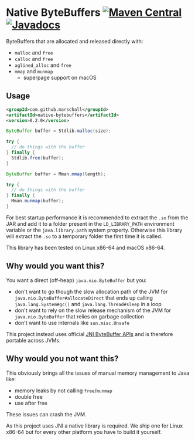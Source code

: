 Native ByteBuffers [![Maven Central](https://maven-badges.herokuapp.com/maven-central/com.github.marschall/native-bytebuffers/badge.svg)](https://maven-badges.herokuapp.com/maven-central/com.github.marschall/native-bytebuffers) [![Javadocs](https://www.javadoc.io/badge/com.github.marschall/native-bytebuffers.svg)](https://www.javadoc.io/doc/com.github.marschall/native-bytebuffers)
==================

ByteBuffers that are allocated and released directly with:

* `malloc` and `free`
* `calloc` and `free`
* `aglined_alloc` and `free`
* `mmap` and `munmap`
  * superpage support on macOS

Usage
-----

```xml
<groupId>com.github.marschall</groupId>
<artifactId>native-bytebuffers</artifactId>
<version>0.2.0</version>
```

```java
ByteBuffer buffer = Stdlib.malloc(size);

try {
  // do things with the buffer
} finally {
  Stdlib.free(buffer);
}
```

```java
ByteBuffer buffer = Mman.mmap(length);

try {
  // do things with the buffer
} finally {
  Mman.munmap(buffer);
}
```

For best startup performance it is recommended to extract the `.so` from the JAR and add it to a folder present in the `LD_LIBRARY_PATH` environment variable or the `java.library.path` system property. Otherwise this library will extract the `.so` to a temporary folder the first time it is called.

This library has been tested on Linux x86-64 and macOS x86-64.

Why would you want this?
------------------------

You want a direct (off-heap) `java.nio.ByteBuffer` but you:

* don't want to go though the slow allocation path of the JVM for `java.nio.ByteBuffer#allocateDirect` that ends up calling `java.lang.System#gc()` and `java.lang.Thread#sleep` in a loop
* don't want to rely on the slow release mechanism of the JVM for `java.nio.ByteBuffer` that relies on garbage collection
* don't want to use internals like `sun.misc.Unsafe`

This project instead uses official [JNI ByteBuffer APIs](https://docs.oracle.com/en/java/javase/11/docs/specs/jni/functions.html#nio-support) and is therefore portable across JVMs.


Why would you not want this?
----------------------------

This obviously brings all the issues of manual memory management to Java like:

* memory leaks by not calling `free`/`munmap`
* double free
* use after free

These issues can crash the JVM.

As this project uses JNI a native library is required. We ship one for Linux x86-64 but for every other platform you have to build it yourself.
